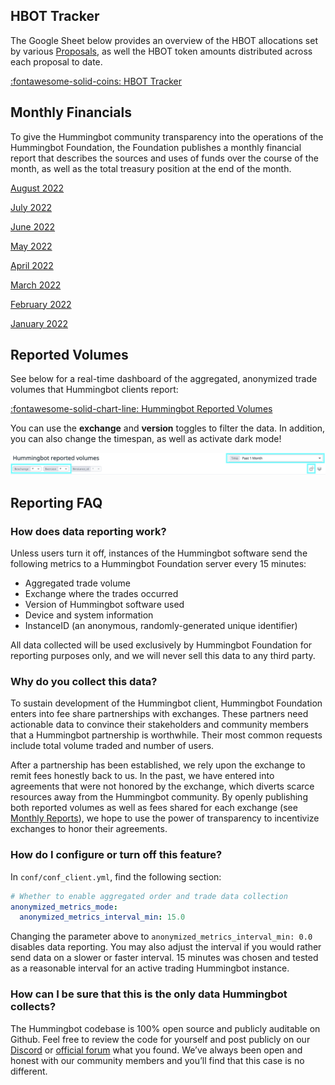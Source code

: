 ## HBOT Tracker

The Google Sheet below provides an overview of the HBOT allocations set by various [Proposals](/governance/proposals), as well the HBOT token amounts distributed across each proposal to date.

<a href="https://docs.google.com/spreadsheets/d/1UNAumPMnXfsghAAXrfKkPGRH9QlC8k7Cu1FGQVL1t0M/edit?usp=sharing" target="_blank" class="md-button md-button--primary">:fontawesome-solid-coins: HBOT Tracker</a>

## Monthly Financials

To give the Hummingbot community transparency into the operations of the Hummingbot Foundation, the Foundation publishes a monthly financial report that describes the sources and uses of funds over the course of the month, as well as the total treasury position at the end of the month.

[August 2022](https://hummingbot-foundation.notion.site/August-2022-b4e0f466e06843c8b129608181d0d2a8)

[July 2022](https://hummingbot-foundation.notion.site/July-2022-05c6709e18a347f3abd7e50a18127b5e)

[June 2022](https://hummingbot-foundation.notion.site/June-2022-0d6e7b3ac3724a7eb5a9c4f6b1901345)

[May 2022](https://hummingbot-foundation.notion.site/May-2022-ca1145e8b8e4431dbb55bcad69ac485e)

[April 2022](https://hummingbot-foundation.notion.site/April-2022-7725536be9f44d6e8d22c1b0a7d31818)

[March 2022](https://hummingbot-foundation.notion.site/March-2022-463b9f78a6384899b25cfc9bf6aef9ba)

[February 2022](https://hummingbot-foundation.notion.site/February-2022-db69152413fa43ff96910e5e0a88d2de)

[January 2022](https://hummingbot-foundation.notion.site/January-2022-b1ff8547495b4818b1ad843779498f65)

## Reported Volumes

See below for a real-time dashboard of the aggregated, anonymized trade volumes that Hummingbot clients report:

<a href="https://p.datadoghq.com/sb/a96a744f5-a15479d77992ccba0d23aecfd4c87a52" target="_blank" class="md-button md-button--primary">:fontawesome-solid-chart-line: Hummingbot Reported Volumes</a>

You can use the **exchange** and **version** toggles to filter the data. In addition, you can also change the timespan, as well as activate dark mode!

[![](./toggles.png)](./toggles.png)

## Reporting FAQ

### How does data reporting work?

Unless users turn it off, instances of the Hummingbot software send the following metrics to a Hummingbot Foundation server every 15 minutes:

* Aggregated trade volume
* Exchange where the trades occurred
* Version of Hummingbot software used
* Device and system information
* InstanceID (an anonymous, randomly-generated unique identifier)

All data collected will be used exclusively by Hummingbot Foundation for reporting purposes only, and we will never sell this data to any third party.

### Why do you collect this data?

To sustain development of the Hummingbot client, Hummingbot Foundation enters into fee share partnerships with exchanges. These partners need actionable data to convince their stakeholders and community members that a Hummingbot partnership is worthwhile. Their most common requests include total volume traded and number of users.

After a partnership has been established, we rely upon the exchange to remit fees honestly back to us. In the past, we have entered into agreements that were not honored by the exchange, which diverts scarce resources away from the Hummingbot community. By openly publishing both reported volumes as well as fees shared for each exchange (see [Monthly Reports](./index.md#monthly-reports)), we hope to use the power of transparency to incentivize exchanges to honor their agreements.

### How do I configure or turn off this feature?

In `conf/conf_client.yml`, find the following section:

```yaml
# Whether to enable aggregated order and trade data collection
anonymized_metrics_mode:
  anonymized_metrics_interval_min: 15.0
```

Changing the parameter above to `anonymized_metrics_interval_min: 0.0` disables data reporting. You may also adjust the interval if you would rather send data on a slower or faster interval. 15 minutes was chosen and tested as a reasonable interval for an active trading Hummingbot instance.

### How can I be sure that this is the only data Hummingbot collects?

The Hummingbot codebase is 100% open source and publicly auditable on Github. Feel free to review the code for yourself and post publicly on our [Discord](https://discord.gg/hummingbot) or [official forum](https://forum.hummingbot.org/) what you found. We’ve always been open and honest with our community members and you’ll find that this case is no different.
